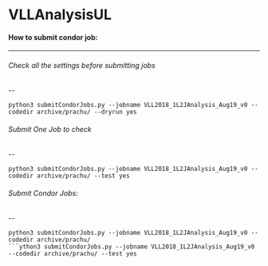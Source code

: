 # VLLAnalysisUL

#### How to submit condor job:
---
###### Check all the settings before submitting jobs
--
```
python3 submitCondorJobs.py --jobname VLL2018_1L2JAnalysis_Aug19_v0 --codedir archive/prachu/ --dryrun yes
```

###### Submit One Job to check
--
```
python3 submitCondorJobs.py --jobname VLL2018_1L2JAnalysis_Aug19_v0 --codedir archive/prachu/ --test yes
```

###### Submit Condor Jobs:
--
```
python3 submitCondorJobs.py --jobname VLL2018_1L2JAnalysis_Aug19_v0 --codedir archive/prachu/
```ython3 submitCondorJobs.py --jobname VLL2018_1L2JAnalysis_Aug19_v0 --codedir archive/prachu/ --test yes
